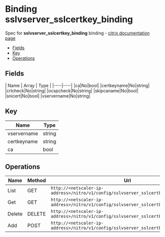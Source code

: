 # Binding sslvserver_sslcertkey_binding

Spec for **sslvserver_sslcertkey_binding** binding - [citrix documentation page](https://developer-docs.citrix.com/projects/netscaler-nitro-api/en/11.0/configuration/ssl/sslvserver_sslcertkey_binding/sslvserver_sslcertkey_binding/)

- [Fields](#fields)
- [Key](#key)
- [Operations](#operations)

## Fields

| Name | Array | Type |
|----|----|
|ca|No|bool|
|certkeyname|No|string|
|crlcheck|No|string|
|ocspcheck|No|string|
|skipcaname|No|bool|
|snicert|No|bool|
|vservername|No|string|

## Key

| Name | Type |
|----|----|
| vservername | string |
| certkeyname | string |
| ca | bool |

## Operations

| Name | Method | Url |
|----|----|----|
| List | GET | `http://<netscaler-ip-address>/nitro/v1/config/sslvserver_sslcertkey_binding` |
| Get | GET | `http://<netscaler-ip-address>/nitro/v1/config/sslvserver_sslcertkey_binding/<name>` |
| Delete | DELETE | `http://<netscaler-ip-address>/nitro/v1/config/sslvserver_sslcertkey_binding/<name>` |
| Add | POST | `http://<netscaler-ip-address>/nitro/v1/config/sslvserver_sslcertkey_binding` |

